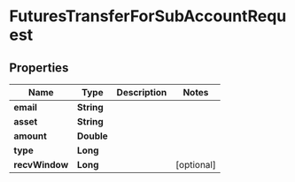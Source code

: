 

# FuturesTransferForSubAccountRequest


## Properties

| Name | Type | Description | Notes |
|------------ | ------------- | ------------- | -------------|
|**email** | **String** |  |  |
|**asset** | **String** |  |  |
|**amount** | **Double** |  |  |
|**type** | **Long** |  |  |
|**recvWindow** | **Long** |  |  [optional] |



